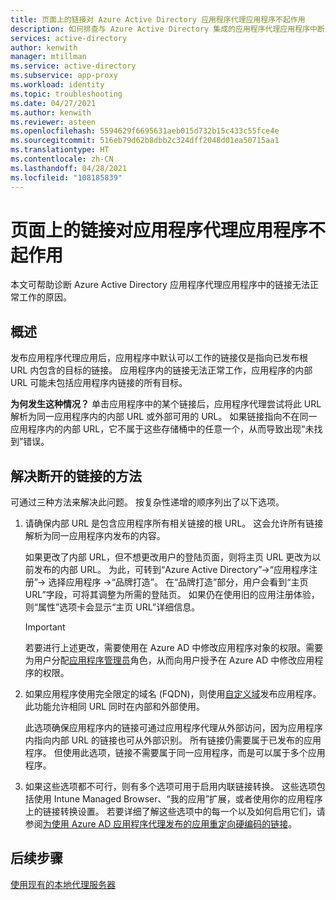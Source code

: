 ```yaml
---
title: 页面上的链接对 Azure Active Directory 应用程序代理应用程序不起作用
description: 如何排查与 Azure Active Directory 集成的应用程序代理应用程序中断开的链接问题
services: active-directory
author: kenwith
manager: mtillman
ms.service: active-directory
ms.subservice: app-proxy
ms.workload: identity
ms.topic: troubleshooting
ms.date: 04/27/2021
ms.author: kenwith
ms.reviewer: asteen
ms.openlocfilehash: 5594629f6695631aeb015d732b15c433c55fce4e
ms.sourcegitcommit: 516eb79d62b8dbb2c324dff2048d01ea50715aa1
ms.translationtype: HT
ms.contentlocale: zh-CN
ms.lasthandoff: 04/28/2021
ms.locfileid: "108185839"
---
```

# <a name="links-on-the-page-dont-work-for-an-application-proxy-application"></a>页面上的链接对应用程序代理应用程序不起作用

本文可帮助诊断 Azure Active Directory 应用程序代理应用程序中的链接无法正常工作的原因。

## <a name="overview"></a>概述 
发布应用程序代理应用后，应用程序中默认可以工作的链接仅是指向已发布根 URL 内包含的目标的链接。 应用程序内的链接无法正常工作，应用程序的内部 URL 可能未包括应用程序内链接的所有目标。

**为何发生这种情况？** 单击应用程序中的某个链接后，应用程序代理尝试将此 URL 解析为同一应用程序内的内部 URL 或外部可用的 URL。 如果链接指向不在同一应用程序内的内部 URL，它不属于这些存储桶中的任意一个，从而导致出现“未找到”错误。

## <a name="ways-you-can-resolve-broken-links"></a>解决断开的链接的方法

可通过三种方法来解决此问题。 按复杂性递增的顺序列出了以下选项。

1.  请确保内部 URL 是包含应用程序所有相关链接的根 URL。 这会允许所有链接解析为同一应用程序内发布的内容。

    如果更改了内部 URL，但不想更改用户的登陆页面，则将主页 URL 更改为以前发布的内部 URL。 为此，可转到“Azure Active Directory”-&gt;“应用程序注册”-&gt; 选择应用程序 -&gt;“品牌打造”。 在“品牌打造”部分，用户会看到“主页 URL”字段，可将其调整为所需的登陆页。 如果仍在使用旧的应用注册体验，则“属性”选项卡会显示“主页 URL”详细信息。 
    
    > [!IMPORTANT]
    > 若要进行上述更改，需要使用在 Azure AD 中修改应用程序对象的权限。需要为用户分配[应用程序管理员](../roles/delegate-app-roles.md#assign-built-in-application-admin-roles)角色，从而向用户授予在 Azure AD 中修改应用程序的权限。
    >

2.  如果应用程序使用完全限定的域名 (FQDN)，则使用[自定义域](application-proxy-configure-custom-domain.md)发布应用程序。 此功能允许相同 URL 同时在内部和外部使用。

    此选项确保应用程序内的链接可通过应用程序代理从外部访问，因为应用程序内指向内部 URL 的链接也可从外部识别。 所有链接仍需要属于已发布的应用程序。 但使用此选项，链接不需要属于同一应用程序，而是可以属于多个应用程序。

3.  如果这些选项都不可行，则有多个选项可用于启用内联链接转换。 这些选项包括使用 Intune Managed Browser、“我的应用”扩展，或者使用你的应用程序上的链接转换设置。 若要详细了解这些选项中的每一个以及如何启用它们，请参阅[为使用 Azure AD 应用程序代理发布的应用重定向硬编码的链接](application-proxy-configure-hard-coded-link-translation.md)。

## <a name="next-steps"></a>后续步骤
[使用现有的本地代理服务器](application-proxy-configure-connectors-with-proxy-servers.md)

